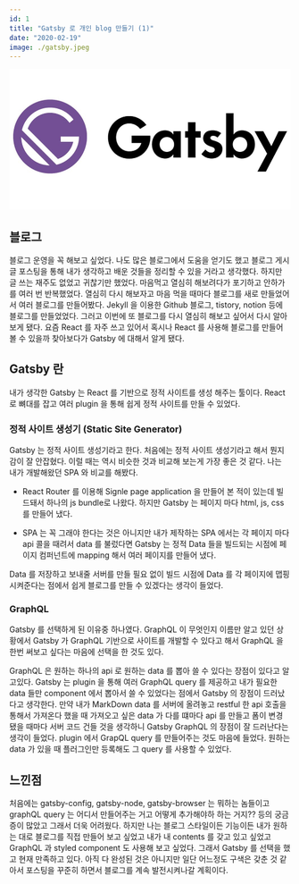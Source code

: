 ```yaml
---
id: 1
title: "Gatsby 로 개인 blog 만들기 (1)"
date: "2020-02-19"
image: ./gatsby.jpeg
---
```


![gatsby](./gatsby.jpeg)

## 블로그

블로그 운영을 꼭 해보고 싶었다. 나도 많은 블로그에서 도움을 얻기도 했고 블로그 게시글 포스팅을 통해 내가 생각하고 배운 것들을 정리할 수 있을 거라고 생각했다. 하지만 글 쓰는 재주도 없었고 귀찮기만 했었다. 마음먹고 열심히 해보려다가 포기하고 안하가를 여러 번 반복했었다. 열심히 다시 해보자고 마음 먹을 때마다 블로그를 새로 만들었어서 여러 블로그를 만들어봤다. Jekyll 을 이용한 Github 블로그, tistory, notion 등에 블로그를 만들었었다. 그러고 이번에 또 블로그를 다시 열심히 해보고 싶어서 다시 알아보게 됐다. 요즘 React 를 자주 쓰고 있어서 혹시나 React 를 사용해 블로그를 만들어 볼 수 있을까 찾아보다가 Gatsby 에 대해서 알게 됐다.

## Gatsby 란

내가 생각한 Gatsby 는 React 를 기반으로 정적 사이트를 생성 해주는 툴이다. React 로 뼈대를 잡고 여러 plugin 을 통해 쉽게 정적 사이트를 만들 수 있었다.


### 정적 사이트 생성기 (Static Site Generator)

Gatsby 는 정적 사이트 생성기라고 한다. 처음에는 정적 사이트 생성기라고 해서 뭔지 감이 잘 안잡혔다. 이럴 때는 역시 비슷한 것과 비교해 보는게 가장 좋은 것 같다. 나는 내가 개발해왔던 SPA 와 비교를 해봤다.

- React Router 를 이용해 Signle page application 을 만들어 본 적이 있는데 빌드돼서 하나의 js bundle로 나왔다. 하지만 Gatsby 는 페이지 마다 html, js, css 를 만들어 냈다.

- SPA 는 꼭 그래야 한다는 것은 아니지만 내가 제작하는 SPA 에서는 각 페이지 마다 api 콜을 때려서 data 를 불렀다면 Gatsby 는 정적 Data 들을 빌드되는 시점에 페이지 컴퍼넌트에 mapping 해서 여러 페이지를 만들어 냈다.

Data 를 저장하고 보내줄 서버를 만들 필요 없이 빌드 시점에 Data 를 각 페이지에 맵핑 시켜준다는 점에서 쉽게 블로그를 만들 수 있겠다는 생각이 들었다.

### GraphQL

Gatsby 를 선택하게 된 이유중 하나였다. GraphQL 이 무엇인지 이름만 알고 있던 상황에서 Gatsby 가 GraphQL 기반으로 사이트를 개발할 수 있다고 해서 GraphQL 을 한번 써보고 싶다는 마음에 선택을 한 것도 있다.

GraphQL 은 원하는 하나의 api 로 원하는 data 를 뽑아 쓸 수 있다는 장점이 있다고 알고있다. Gatsby 는 plugin 을 통해 여러 GraphQL query 를 제공하고 내가 필요한 data 들만 component 에서 뽑아서 쓸 수 있었다는 점에서 Gatsby 의 장점이 드러났다고 생각한다. 만약 내가 MarkDown data 를 서버에 올려놓고 restful 한 api 호출을 통해서 가져온다 했을 때 가져오고 싶은 data 가 다를 떄마다 api 를 만들고 폼이 변경 됐을 때마다 서버 코드 건들 것을 생각하니 Gatsby GraphQL 의 장점이 잘 드러난다는 생각이 들었다. plugin 에서 GrapQL query 를 만들어주는 것도 마음에 들었다. 원하는 data 가 있을 때 플러그인만 등록해도 그 query 를 사용할 수 있었다.

## 느낀점

처음에는 gatsby-config, gatsby-node, gatsby-browser 는 뭐하는 놈들이고 graphQL query 는 어디서 만들어주는 거고 어떻게 추가해야하 하는 거지?? 등의 궁금증이 많았고 그래서 더욱 어려웠다. 하지만 나는 블로그 스타일이든 기능이든 내가 원하는 대로 블로그를 직접 만들어 보고 싶었고 내가 내 contents 를 갖고 있고 싶었고 GraphQL 과 styled component 도 사용해 보고 싶었다. 그래서 Gatsby 를 선택을 했고 현재 만족하고 있다. 아직 다 완성된 것은 아니지만 일단 어느정도 구색은 갖춘 것 같아서 포스팅을 꾸준히 하면서 블로그를 계속 발전시켜나갈 계획이다.